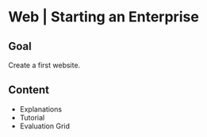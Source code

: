 # Web | Starting an Enterprise

## Goal

Create a first website.

## Content

- Explanations
- Tutorial
- Evaluation Grid